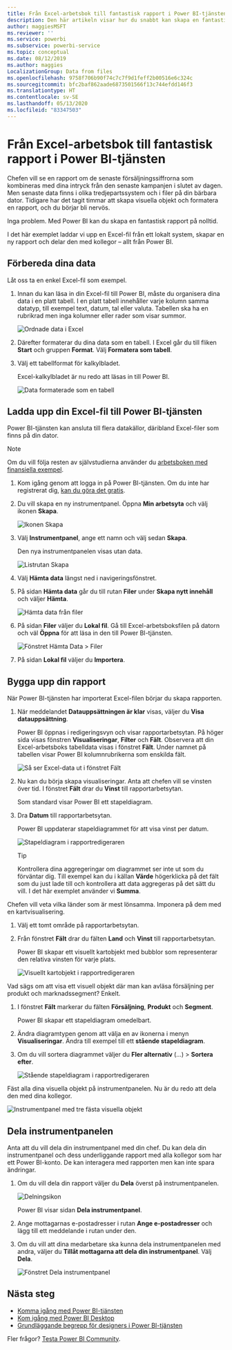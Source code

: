 ```yaml
---
title: Från Excel-arbetsbok till fantastisk rapport i Power BI-tjänsten
description: Den här artikeln visar hur du snabbt kan skapa en fantastisk rapport från en Excel-arbetsbok.
author: maggiesMSFT
ms.reviewer: ''
ms.service: powerbi
ms.subservice: powerbi-service
ms.topic: conceptual
ms.date: 08/12/2019
ms.author: maggies
LocalizationGroup: Data from files
ms.openlocfilehash: 9758f706b90f74c7c7f9d1feff2b00516e6c324c
ms.sourcegitcommit: bfc2baf862aade6873501566f13c744efdd146f3
ms.translationtype: HT
ms.contentlocale: sv-SE
ms.lasthandoff: 05/13/2020
ms.locfileid: "83347503"
---
```

# <a name="from-excel-workbook-to-stunning-report-in-the-power-bi-service"></a>Från Excel-arbetsbok till fantastisk rapport i Power BI-tjänsten
Chefen vill se en rapport om de senaste försäljningssiffrorna som kombineras med dina intryck från den senaste kampanjen i slutet av dagen. Men senaste data finns i olika tredjepartssystem och i filer på din bärbara dator. Tidigare har det tagit timmar att skapa visuella objekt och formatera en rapport, och du börjar bli nervös.

Inga problem. Med Power BI kan du skapa en fantastisk rapport på nolltid.

I det här exemplet laddar vi upp en Excel-fil från ett lokalt system, skapar en ny rapport och delar den med kollegor – allt från Power BI.

## <a name="prepare-your-data"></a>Förbereda dina data
Låt oss ta en enkel Excel-fil som exempel. 

1. Innan du kan läsa in din Excel-fil till Power BI, måste du organisera dina data i en platt tabell. I en platt tabell innehåller varje kolumn samma datatyp, till exempel text, datum, tal eller valuta. Tabellen ska ha en rubrikrad men inga kolumner eller rader som visar summor.

   ![Ordnade data i Excel](media/service-from-excel-to-stunning-report/pbi_excel_file.png)

2. Därefter formaterar du dina data som en tabell. I Excel går du till fliken **Start** och gruppen **Format**. Välj **Formatera som tabell**. 

3. Välj ett tabellformat för kalkylbladet. 

   Excel-kalkylbladet är nu redo att läsas in till Power BI.

   ![Data formaterade som en tabell](media/service-from-excel-to-stunning-report/pbi_excel_table.png)

## <a name="upload-your-excel-file-to-the-power-bi-service"></a>Ladda upp din Excel-fil till Power BI-tjänsten
Power BI-tjänsten kan ansluta till flera datakällor, däribland Excel-filer som finns på din dator. 

 > [!NOTE] 
 > Om du vill följa resten av självstudierna använder du [arbetsboken med finansiella exempel](../create-reports/sample-financial-download.md).

1. Kom igång genom att logga in på Power BI-tjänsten. Om du inte har registrerat dig, [kan du göra det gratis](https://powerbi.com).

2. Du vill skapa en ny instrumentpanel. Öppna **Min arbetsyta** och välj ikonen **Skapa**.

   ![Ikonen Skapa](media/service-from-excel-to-stunning-report/power-bi-new-dash.png)

3. Välj **Instrumentpanel**, ange ett namn och välj sedan **Skapa**. 

   Den nya instrumentpanelen visas utan data.

   ![Listrutan Skapa](media/service-from-excel-to-stunning-report/power-bi-create-dash.png)

4. Välj **Hämta data** längst ned i navigeringsfönstret. 

5. På sidan **Hämta data** går du till rutan **Filer** under **Skapa nytt innehåll** och väljer **Hämta**.

   ![Hämta data från filer](media/service-from-excel-to-stunning-report/pbi_get_files.png)

6. På sidan **Filer** väljer du **Lokal fil**. Gå till Excel-arbetsboksfilen på datorn och väl **Öppna** för att läsa in den till Power BI-tjänsten. 

   ![Fönstret Hämta Data > Filer](media/service-from-excel-to-stunning-report/pbi_local_file.png)

7. På sidan **Lokal fil** väljer du **Importera**.


## <a name="build-your-report"></a>Bygga upp din rapport
När Power BI-tjänsten har importerat Excel-filen börjar du skapa rapporten. 

1. När meddelandet **Datauppsättningen är klar** visas, väljer du **Visa datauppsättning**.  

   Power BI öppnas i redigeringsvyn och visar rapportarbetsytan. På höger sida visas fönstren **Visualiseringar**, **Filter** och **Fält**. Observera att din Excel-arbetsboks tabelldata visas i fönstret **Fält**. Under namnet på tabellen visar Power BI kolumnrubrikerna som enskilda fält.

   ![Så ser Excel-data ut i fönstret Fält](media/service-from-excel-to-stunning-report/pbi_report_fields.png)

2. Nu kan du börja skapa visualiseringar. Anta att chefen vill se vinsten över tid. I fönstret **Fält** drar du **Vinst** till rapportarbetsytan. 

   Som standard visar Power BI ett stapeldiagram. 

3. Dra **Datum** till rapportarbetsytan. 

   Power BI uppdaterar stapeldiagrammet för att visa vinst per datum.

   ![Stapeldiagram i rapportredigeraren](media/service-from-excel-to-stunning-report/pbi_report_pin-new.png)

   > [!TIP]
   > Kontrollera dina aggregeringar om diagrammet ser inte ut som du förväntar dig. Till exempel kan du i källan **Värde** högerklicka på det fält som du just lade till och kontrollera att data aggregeras på det sätt du vill. I det här exemplet använder vi **Summa**.
   > 

Chefen vill veta vilka länder som är mest lönsamma. Imponera på dem med en kartvisualisering. 

1. Välj ett tomt område på rapportarbetsytan. 

2. Från fönstret **Fält** drar du fälten **Land** och **Vinst** till rapportarbetsytan.

   Power BI skapar ett visuellt kartobjekt med bubblor som representerar den relativa vinsten för varje plats.

   ![Visuellt kartobjekt i rapportredigeraren](media/service-from-excel-to-stunning-report/pbi_report_map-new.png)

Vad sägs om att visa ett visuell objekt där man kan avläsa försäljning per produkt och marknadssegment? Enkelt. 

1. I fönstret **Fält** markerar du fälten **Försäljning**, **Produkt** och **Segment**. 
   
   Power BI skapar ett stapeldiagram omedelbart. 

2. Ändra diagramtypen genom att välja en av ikonerna i menyn **Visualiseringar**. Ändra till exempel till ett **stående stapeldiagram**. 

3. Om du vill sortera diagrammet väljer du **Fler alternativ** (…) > **Sortera efter**.

   ![Stående stapeldiagram i rapportredigeraren](media/service-from-excel-to-stunning-report/pbi_barchart-new.png)

Fäst alla dina visuella objekt på instrumentpanelen. Nu är du redo att dela den med dina kollegor.

   ![Instrumentpanel med tre fästa visuella objekt](media/service-from-excel-to-stunning-report/pbi_report.png)

## <a name="share-your-dashboard"></a>Dela instrumentpanelen
Anta att du vill dela din instrumentpanel med din chef. Du kan dela din instrumentpanel och dess underliggande rapport med alla kollegor som har ett Power BI-konto. De kan interagera med rapporten men kan inte spara ändringar.

1. Om du vill dela din rapport väljer du **Dela** överst på instrumentpanelen.

   ![Delningsikon](media/service-from-excel-to-stunning-report/power-bi-share.png)

   Power BI visar sidan **Dela instrumentpanel**. 

2. Ange mottagarnas e-postadresser i rutan **Ange e-postadresser** och lägg till ett meddelande i rutan under den. 

3. Om du vill att dina medarbetare ska kunna dela instrumentpanelen med andra, väljer du **Tillåt mottagarna att dela din instrumentpanel**. Välj **Dela**.

   ![Fönstret Dela instrumentpanel](media/service-from-excel-to-stunning-report/power-bi-share-dash-new.png)

## <a name="next-steps"></a>Nästa steg

* [Komma igång med Power BI-tjänsten](../fundamentals/service-get-started.md)
* [Kom igång med Power BI Desktop](../fundamentals/desktop-getting-started.md)
* [Grundläggande begrepp för designers i Power BI-tjänsten](../fundamentals/service-basic-concepts.md)

Fler frågor? [Testa Power BI Community](https://community.powerbi.com/).
